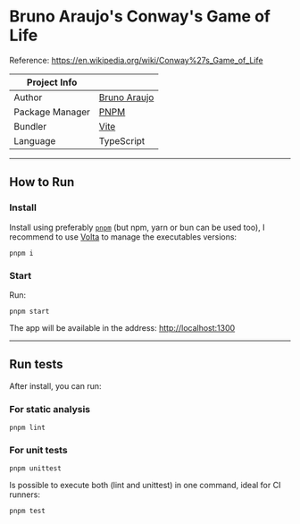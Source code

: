 # Bruno Araujo's Conway's Game of Life

Reference: <https://en.wikipedia.org/wiki/Conway%27s_Game_of_Life>

|Project Info||
|-|-|
|Author|[Bruno Araujo](https://github.com/brunurd)|
|Package Manager|[PNPM](pnpm)|
|Bundler|[Vite](./config/vite.config.ts)|
|Language|TypeScript|

---

## How to Run

### Install
Install using preferably [`pnpm`](pnpm) (but npm, yarn or bun can be used too), I recommend to use [Volta](https://docs.volta.sh/guide/getting-started) to manage the executables versions:
```
pnpm i
```

### Start
Run:
```
pnpm start
```
The app will be available in the address: [http://localhost:1300]([http://localhost:1300)

[pnpm]: https://pnpm.io/installation

---

## Run tests
After install, you can run:

### For static analysis
```
pnpm lint
```

### For unit tests
```
pnpm unittest
```
Is possible to execute both (lint and unittest) in one command, ideal for CI runners:
```
pnpm test
```

